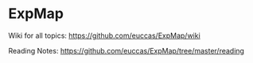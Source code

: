 # ExpMap

Wiki for all topics: https://github.com/euccas/ExpMap/wiki 

Reading Notes: https://github.com/euccas/ExpMap/tree/master/reading
